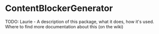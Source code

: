 # ContentBlockerGenerator

TODO: Laurie - A description of this package, what it does, how it's used.
Where to find more documentation about this (on the wiki)
